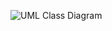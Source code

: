![UML Class Diagram](https://user-images.githubusercontent.com/74929461/149082210-aea7a096-74e8-4ef0-bb1e-fbb01190e74b.jpg)
